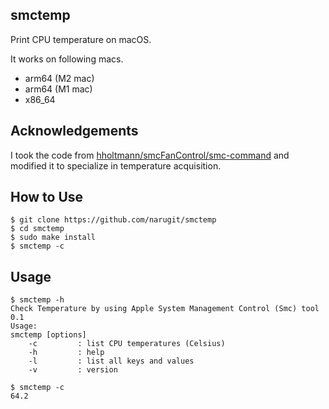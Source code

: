 ## smctemp
Print CPU temperature on macOS.

It works on following macs.
- arm64 (M2 mac)
- arm64 (M1 mac)
- x86_64

## Acknowledgements
I took the code from [hholtmann/smcFanControl/smc-command](https://github.com/hholtmann/smcFanControl/tree/ad374ffb1dd088a7676719e53dbd2886f8fafdff/smc-command) and modified it to specialize in temperature acquisition.

## How to Use
```console
$ git clone https://github.com/narugit/smctemp
$ cd smctemp
$ sudo make install
$ smctemp -c
```

## Usage 
```console
$ smctemp -h
Check Temperature by using Apple System Management Control (Smc) tool 0.1
Usage:
smctemp [options]
    -c         : list CPU temperatures (Celsius)
    -h         : help
    -l         : list all keys and values
    -v         : version

$ smctemp -c
64.2
```
